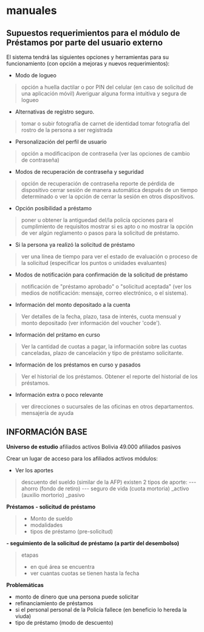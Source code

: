 # manuales

## **Supuestos requerimientos para el módulo de Préstamos por parte del usuario externo**

El sistema tendrá las siguientes opciones y herramientas para su funcionamiento (con opción a mejoras y nuevos requerimientos):

- Modo de logueo 
> opción a huella dactilar o por PIN del celular (en caso de solicitud de una aplicación móvil)
> Averiguar alguna forma intuitiva y segura de logueo

- Alternativas de registro seguro. 
> tomar o subir fotografía de carnet de identidad
> tomar fotografía del rostro de la persona a ser registrada

- Personalización del perfil de usuario
> opción a modificacipon de contraseña 
(ver las opciones de cambio de contraseña)

- Modos de recuperación de contraseña y seguridad
> opción de recuperación de contraseña 
> reporte de pérdida de dispositivo 
> cerrar sesión de manera automática después de un tiempo determinado o ver la opción de cerrar la sesión en otros dispositivos. 

- Opción posibilidad a préstamo
> poner u obtener la antiguedad del/la policía
> opciones para el cumplimiento de requisitos
> mostrar si es apto o no
> mostrar la opción de ver algún reglamento o pasos para la solicitud de préstamo.

- Si la persona ya realizó la solicitud de préstamo
> ver una línea de tiempo para ver el estado de evaluación o proceso de la solicitud (especificar los puntos o unidades evaluantes)

- Modos de notificación para confirmación de la solicitud de préstamo
> notificación de "préstamo aprobado" o "solicitud aceptada" (ver los medios de notificación: mensaje, correo electrónico, o el sistema).
 
- Información del monto depositado a la cuenta
> Ver detalles de la fecha, plazo, tasa de interés, cuota mensual y monto depositado (ver información del voucher 'code').

- Información del prśtamo en curso
> Ver la cantidad de cuotas a pagar, la información sobre las cuotas canceladas, plazo de cancelación y tipo de préstamo solicitante. 

- Información de los préstamos en curso y pasados
>  Ver el historial de los préstamos.
> Obtener el reporte del historial de los préstamos.

- Información extra o poco relevante
> ver direcciones o sucursales de las oficinas en otros departamentos.
> mensajería de ayuda 

## INFORMACIÓN BASE
**Universo de estudio**
afiliados activos  Bolivia  49.000
afiliados pasivos 

Crear un lugar de acceso para los afiliados activos
módulos:

- Ver los aportes
> descuento del sueldo (similar de la AFP)
> existen 2 tipos de aporte: 
--- ahorro (fondo de retiro)
--- seguro de vida 
     (cuota mortoria) _activo
	 (auxilio mortorio) _pasivo

**Préstamos**
**- solicitud de préstamo**
> - Monto de sueldo
> - modalidades
> - tipos de préstamo (pre-solicitud)

**- seguimiento de la solicitud de préstamo (a partir del desembolso)**
> etapas 
> - en qué área se encuentra
> - ver cuantas cuotas se tienen hasta la fecha

**Problemáticas**
- monto de dinero que una persona puede solicitar
- refinanciamiento de préstamos
- si el personal personal de la Policía fallece (en beneficio lo hereda la viuda) 
- tipo de préstamo (modo de descuento)
